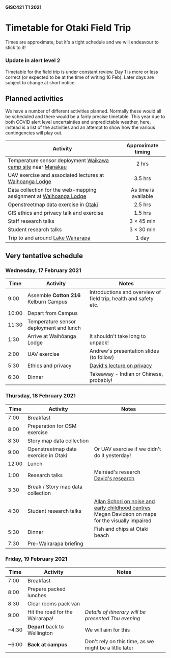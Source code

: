 #### GISC421 T1 2021
# Timetable for Otaki Field Trip
Times are approximate, but it's a tight schedule and we will endeavour to stick to it!

### Update in alert level 2
Timetable for the field trip is under constant review. Day 1 is more or less correct (or expected to be at the time of writing 16 Feb). Later days are subject to change at short notice.

## Planned activities
We have a number of different activities planned. Normally these would all be scheduled and there would be a fairly precise timetable. This year due to both COVID alert level uncertainties and unpredictable weather, here, instead is a list of the activities and an attempt to show how the various contingencies will play out.

Activity | Approximate timing
-- | :-:
Temperature sensor deployment [Waikawa camp site](https://www.openstreetmap.org/way/437708776#map=16/-40.7203/175.2477) near [Manakau](https://www.openstreetmap.org/search?query=manakau#map=14/-40.7149/175.2165) | 2 hrs
UAV exercise and associated lectures at [Waihoanga Lodge](https://www.openstreetmap.org/query?lat=-40.8252&lon=175.2070#map=17/-40.82584/175.21058) | 3.5 hrs
Data collection for the web-mapping assignment at [Waihoanga Lodge](https://www.openstreetmap.org/query?lat=-40.8252&lon=175.2070#map=17/-40.82584/175.21058) | As time is available
Openstreetmap data exercise in [Otaki](https://www.openstreetmap.org/node/178431340) | 2.5 hrs
GIS ethics and privacy talk and exercise | 1.5 hrs
Staff research talks | 3 &times; 45 min
Student research talks | 3 &times; 30 min
Trip to and around [Lake Wairarapa](https://www.openstreetmap.org/search?query=lake%20wairarapa#map=12/-41.2362/175.2377) | 1 day

## Very tentative schedule
### Wednesday, 17 February 2021

Time | Activity | Notes
--- | --- | ---
9:00 | Assemble **Cotton 216** Kelburn Campus | Introductions and overview of field trip, health and safety etc.
10:00 | Depart from Campus
11:30 | Temperature sensor deployment and lunch |
1:30 | Arrive at Waihōanga Lodge | It shouldn't take long to unpack!
2:00 | UAV exercise | Andrew's presentation slides (to follow)
5:30 | Ethics and privacy | [David's lecture on privacy](https://southosullivan.com/gisc421/EthicalConsiderations/)
6:30 | Dinner | Takeaway - Indian or Chinese, probably!

### Thursday, 18 February 2021

Time | Activity | Notes
--- | --- | ---
7:00 | Breakfast |
8:00 | Preparation for OSM exercise
8:30 | Story map data collection
9:00 | Openstreetmap data exercise in Otaki | Or UAV exercise if we didn't do it yesterday!
12:00 | Lunch
1:00 | Research talks | Mairéad's research<br />[David's research](https://southosullivan.com/gisc421/DavidsResearch/)
3:30 | Break / Story map data collection
4:30 | Student research talks | [Allan Schori on noise and early childhood centres](https://github.com/DOSull/GISC-421/blob/master/guests/Allan%20Presentation.pdf)<br />Megan Davidson on maps for the visually impaired
5:30 | Dinner | Fish and chips at Otaki beach
7:30 | Pre-Wairarapa briefing

### Friday, 19 February 2021

Time | Activity | Notes
--- | --- | ---
7:00 | Breakfast |
8:00 | Prepare packed lunches |
8:30 | Clear rooms pack van |
9:00 | Hit the road for the Wairarapa! | *Details of itinerary will be presented Thu evening* |
~4:30 | **Depart** back to Wellington | We will aim for this
~6:00 | **Back at campus** | Don't rely on this time, as we might be a little later
